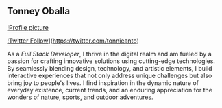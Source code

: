 ## Tonney Oballa

[!Profile picture](https://www.freepik.com/free-vector/alone-concept-illustration_8774989.htm#query=illustrations&position=44&from_view=search&track=sph)

[!Twitter Follow](https://img.shields.io/witter/follow/tonnieanto?style=social)](https://twitter.com/tonnieanto)

As a <em>Full Stack Developer</em>, I thrive in the digital realm and am fueled by a passion for crafting innovative solutions using cutting-edge technologies. By seamlessly blending design, technology, and artistic elements, I build interactive experiences that not only address unique challenges but also bring joy to people's lives. I find inspiration in the dynamic nature of everyday existence, current trends, and an enduring appreciation for the wonders of nature, sports, and outdoor adventures.
